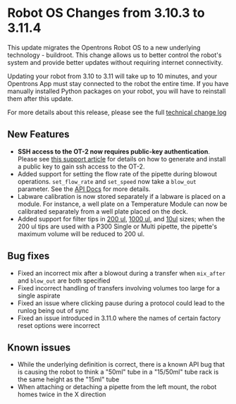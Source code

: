 # Robot OS Changes from 3.10.3 to 3.11.4

This update migrates the Opentrons Robot OS to a new underlying technology - buildroot. This change allows us to better control the robot's system and provide better updates without requiring internet connectivity.

Updating your robot from 3.10 to 3.11 will take up to 10 minutes, and your Opentrons App must stay connected to the robot the entire time. If you have manually installed Python packages on your robot, you will have to reinstall them after this update.

For more details about this release, please see the full [technical change log][changelog]

## New Features

- **SSH access to the OT-2 now requires public-key authentication**. Please see [this support article][ot2-ssh] for details on how to generate and install a public key to gain ssh access to the OT-2.
- Added support for setting the flow rate of the pipette during blowout operations. `set_flow_rate` and `set_speed` now take a `blow_out` parameter. See the [API Docs][blowoutflowrate] for more details.
- Labware calibration is now stored separately if a labware is placed on a module. For instance, a well plate on a Temperature Module can now be calibrated separately from a well plate placed on the deck.
- Added support for filter tips in [200 ul][filter-200], [1000 ul][filter-1k], and [10ul][filter-10] sizes; when the 200 ul tips are used with a P300 Single or Multi pipette, the pipette's maximum volume will be reduced to 200 ul.

## Bug fixes

- Fixed an incorrect mix after a blowout during a transfer when `mix_after` and `blow_out` are both specified
- Fixed incorrect handling of transfers involving volumes too large for a single aspirate
- Fixed an issue where clicking pause during a protocol could lead to the runlog being out of sync
- Fixed an issue introduced in 3.11.0 where the names of certain factory reset options were incorrect

## Known issues

- While the underlying definition is correct, there is a known API bug that is causing the robot to think a "50ml" tube in a "15/50ml" tube rack is the same height as the "15ml" tube
- When attaching or detaching a pipette from the left mount, the robot homes twice in the X direction

[changelog]: https://github.com/Opentrons/opentrons/blob/edge/CHANGELOG.md
[ot2-ssh]: https://support.opentrons.com/en/articles/3203681-enabling-ssh-access-to-your-ot2
[blowoutflowrate]: https://docs.opentrons.com/atomic%20commands.html#controlling-speed
[filter-200]: https://labware.opentrons.com/opentrons_96_filtertiprack_200ul
[filter-1k]: https://labware.opentrons.com/opentrons_96_filtertiprack_1000ul
[filter-10]: https://labware.opentrons.com/opentrons_96_filtertiprack_10ul
